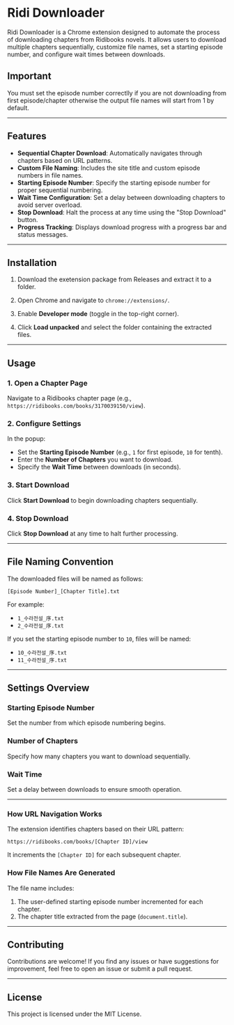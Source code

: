 # Ridi Downloader

Ridi Downloader is a Chrome extension designed to automate the process of downloading chapters from Ridibooks novels. It allows users to download multiple chapters sequentially, customize file names, set a starting episode number, and configure wait times between downloads.

## Important

You must set the episode number correctlly if you are not downloading from first episode/chapter otherwise the output file names will start from 1 by default.

---

## Features

- **Sequential Chapter Download**: Automatically navigates through chapters based on URL patterns.
- **Custom File Naming**: Includes the site title and custom episode numbers in file names.
- **Starting Episode Number**: Specify the starting episode number for proper sequential numbering.
- **Wait Time Configuration**: Set a delay between downloading chapters to avoid server overload.
- **Stop Download**: Halt the process at any time using the "Stop Download" button.
- **Progress Tracking**: Displays download progress with a progress bar and status messages.

---

## Installation

1. Download the exetension package from Releases and extract it to a folder.

2. Open Chrome and navigate to `chrome://extensions/`.

3. Enable **Developer mode** (toggle in the top-right corner).

4. Click **Load unpacked** and select the folder containing the extracted files.

---

## Usage

### 1. Open a Chapter Page
Navigate to a Ridibooks chapter page (e.g., `https://ridibooks.com/books/3170039150/view`).

### 2. Configure Settings
In the popup:
- Set the **Starting Episode Number** (e.g., `1` for first episode, `10` for tenth).
- Enter the **Number of Chapters** you want to download.
- Specify the **Wait Time** between downloads (in seconds).

### 3. Start Download
Click **Start Download** to begin downloading chapters sequentially.

### 4. Stop Download
Click **Stop Download** at any time to halt further processing.

---

## File Naming Convention

The downloaded files will be named as follows:
```
[Episode Number]_[Chapter Title].txt
```
For example:
- `1_수라전설_序.txt`
- `2_수라전설_序.txt`

If you set the starting episode number to `10`, files will be named:
- `10_수라전설_序.txt`
- `11_수라전설_序.txt`

---

## Settings Overview

### Starting Episode Number
Set the number from which episode numbering begins.

### Number of Chapters
Specify how many chapters you want to download sequentially.

### Wait Time
Set a delay between downloads to ensure smooth operation.

---


### How URL Navigation Works
The extension identifies chapters based on their URL pattern:
```
https://ridibooks.com/books/[Chapter ID]/view
```
It increments the `[Chapter ID]` for each subsequent chapter.

### How File Names Are Generated
The file name includes:
1. The user-defined starting episode number incremented for each chapter.
2. The chapter title extracted from the page (`document.title`).

---

## Contributing

Contributions are welcome! If you find any issues or have suggestions for improvement, feel free to open an issue or submit a pull request.

---

## License

This project is licensed under the MIT License. 

